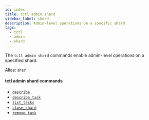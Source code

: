 ```yaml
---
id: index
title: tctl admin shard
sidebar_label: shard
description: Admin-level operations on a specific shard
tags:
  - tctl
  - admin
  - shard
---
```


The `tctl admin shard` commands enable admin-level operations on a specified shard.

Alias: `shar`

#### tctl admin shard commands

- [`describe`](/tctl-v1/admin/shard/describe)
- [`describe_task`](/tctl-v1/admin/shard/describe_task)
- [`list_tasks`](/tctl-v1/admin/shard/list_tasks)
- [`close_shard`](/tctl-v1/admin/shard/close_shard)
- [`remove_task`](/tctl-v1/admin/shard/remove_task)
